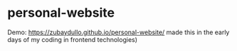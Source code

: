 # personal-website
Demo: https://zubaydullo.github.io/personal-website/
made this in the early days of my coding in frontend technologies)

